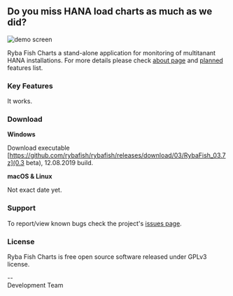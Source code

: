 ## Do you miss HANA load charts as much as we did?
![demo screen](http://rybafish.github.io/demoscreen.png)

Ryba Fish Charts a stand-alone application for monitoring of multitanant HANA installations. For more details please check [about page](/about) and [planned](/todo) features list.

### Key Features
It works.

### Download
**Windows**

Download executable [https://github.com/rybafish/rybafish/releases/download/03/RybaFish_03.7z](0.3 beta), 12.08.2019 build. 

**macOS & Linux**

Not exact date yet.

### Support
To report/view known bugs check the project's [issues page](https://github.com/rybafish/rybafish/issues).

### License
Ryba Fish Charts is free open source software released under GPLv3 license.

--  
Development Team
